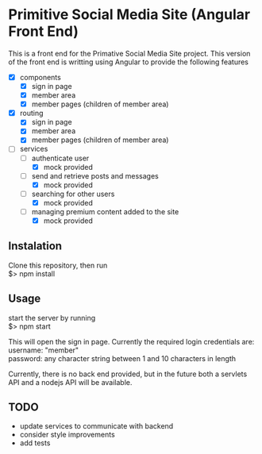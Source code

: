 # Primitive Social Media Site (Angular Front End)
This is a front end for the Primative Social Media Site project. This version of the front end is writting using Angular to provide the following features
- [x] components
  - [x] sign in page 
  - [x] member area
  - [x] member pages (children of member area)
- [x] routing
  - [x] sign in page 
  - [x] member area
  - [x] member pages (children of member area)
- [ ] services 
  - [ ] authenticate user
    - [x] mock provided
  - [ ] send and retrieve posts and messages
    - [x] mock provided  
  - [ ] searching for other users
    - [x] mock provided  
  - [ ] managing premium content added to the site
    - [x] mock provided  

## Instalation
Clone this repository, then run<br>
$> npm install

## Usage
start the server by running<br>
$> npm start

This will open the sign in page. Currently the required login credentials are:<br>
username: "member"<br>
password: any character string between 1 and 10 characters in length

Currently, there is no back end provided, but in the future both a servlets API and a nodejs API will be available.

## TODO
* update services to communicate with backend
* consider style improvements
* add tests

